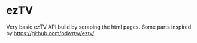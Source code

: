 # ezTV
Very basic ezTV API build by scraping the html pages.
Some parts inspired by https://github.com/odwrtw/eztv/

